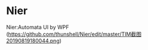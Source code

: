 # Nier
Nier:Automata UI by WPF
(https://github.com/thunshell/Nier/edit/master/TIM截图20190819180044.png)
